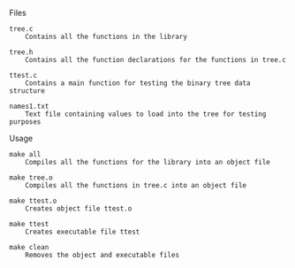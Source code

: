 Files

    tree.c
        Contains all the functions in the library
        
    tree.h
        Contains all the function declarations for the functions in tree.c
        
    ttest.c
        Contains a main function for testing the binary tree data structure
        
    names1.txt
        Text file containing values to load into the tree for testing purposes

Usage

    make all 
        Compiles all the functions for the library into an object file
        
    make tree.o
        Compiles all the functions in tree.c into an object file
        
    make ttest.o
        Creates object file ttest.o
        
    make ttest
        Creates executable file ttest
        
    make clean
        Removes the object and executable files

